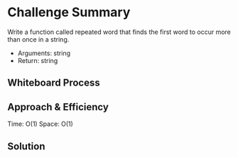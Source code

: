 # Challenge Summary
<!-- Description of the challenge -->

Write a function called repeated word that finds the first word to occur more than once in a string.

- Arguments: string
- Return: string

## Whiteboard Process
<!-- Embedded whiteboard image -->

## Approach & Efficiency
<!-- What approach did you take? Why? What is the Big O space/time for this approach? -->

Time: O(1)
Space: O(1)

## Solution
<!-- Show how to run your code, and examples of it in action -->
